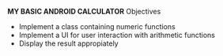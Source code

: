 **MY BASIC ANDROID CALCULATOR**
Objectives<br>
* Implement a class containing numeric functions
* Implement a UI for user interaction with arithmetic functions
* Display the result appropiately